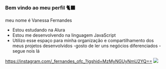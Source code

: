 ### Bem vindo ao meu perfil 🐈‍⬛

meu nome é Vanessa Fernandes

- Estou estudando na Alura
- Estou me desenvolvendo na linguagem JavaScript
- Utilizo esse espaço para minha organização e compartilhamento dos meus projetos desenvolvidos
-gosto de ler uns negócios diferenciados
-segue nois lá 

https://instagram.com/_fernandes_ofc_?igshid=MzMyNGUyNmU2YQ==
![](https://media.tenor.com/msa2F_fEUewAAAAC/kenjaku.gif)  

